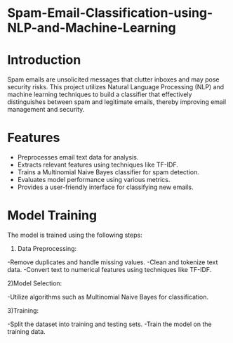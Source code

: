 # Spam-Email-Classification-using-NLP-and-Machine-Learning
# Introduction
Spam emails are unsolicited messages that clutter inboxes and may pose security risks. This project utilizes Natural Language Processing (NLP) and machine learning techniques to build a classifier that effectively distinguishes between spam and legitimate emails, thereby improving email management and security.
# Features
- Preprocesses email text data for analysis.
- Extracts relevant features using techniques like TF-IDF.
- Trains a Multinomial Naive Bayes classifier for spam detection.
- Evaluates model performance using various metrics.
- Provides a user-friendly interface for classifying new emails.
# Model Training
The model is trained using the following steps:

1) Data Preprocessing:

-Remove duplicates and handle missing values.
-Clean and tokenize text data.
-Convert text to numerical features using techniques like TF-IDF.

2)Model Selection:

-Utilize algorithms such as Multinomial Naive Bayes for classification.

3)Training:

-Split the dataset into training and testing sets.
-Train the model on the training data.
